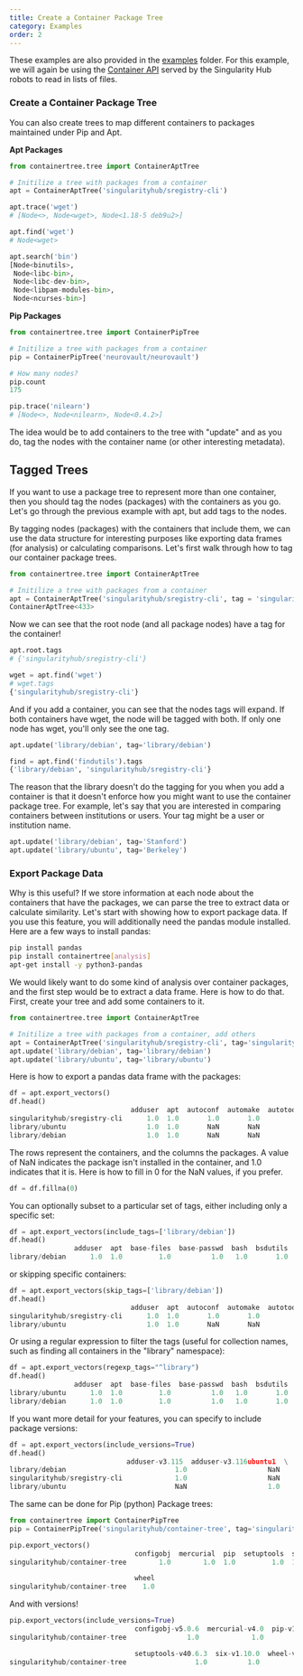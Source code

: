 ```yaml
---
title: Create a Container Package Tree
category: Examples
order: 2
---
```


These examples are also provided in the 
[examples](https://github.com/singularityhub/container-tree/tree/master/examples) folder.
For this example, we will again be using the [Container API](https://singularityhub.github.io/api/) 
served by the Singularity Hub robots to read in lists of files.

### Create a Container Package Tree

You can also create trees to map different containers to packages maintained
under Pip and Apt.

**Apt Packages**

```python
from containertree.tree import ContainerAptTree

# Initilize a tree with packages from a container
apt = ContainerAptTree('singularityhub/sregistry-cli')

apt.trace('wget')
# [Node<>, Node<wget>, Node<1.18-5 deb9u2>]

apt.find('wget')
# Node<wget>

apt.search('bin')
[Node<binutils>,
 Node<libc-bin>,
 Node<libc-dev-bin>,
 Node<libpam-modules-bin>,
 Node<ncurses-bin>]
```


**Pip Packages**

```python
from containertree.tree import ContainerPipTree

# Initilize a tree with packages from a container
pip = ContainerPipTree('neurovault/neurovault')

# How many nodes?
pip.count
175

pip.trace('nilearn')
# [Node<>, Node<nilearn>, Node<0.4.2>]
```
The idea would be to add containers to the tree with "update" and as you do,
tag the nodes with the container name (or other interesting metadata).

## Tagged Trees

If you want to use a package tree to represent more than one container, then
you should tag the nodes (packages) with the containers as you go. Let's
go through the previous example with apt, but add tags to the nodes.

By tagging nodes (packages) with the containers that include them, 
we can use the data structure for interesting purposes like exporting data 
frames (for analysis) or calculating comparisons. Let's first walk through 
how to tag our container package trees.

```python
from containertree.tree import ContainerAptTree

# Initilize a tree with packages from a container
apt = ContainerAptTree('singularityhub/sregistry-cli', tag = 'singularityhub/sregistry-cli')
ContainerAptTree<433>
```

Now we can see that the root node (and all package nodes) have a tag for the container!

```python
apt.root.tags
# {'singularityhub/sregistry-cli'}

wget = apt.find('wget')
# wget.tags
{'singularityhub/sregistry-cli'}
```

And if you add a container, you can see that the nodes tags will expand. If both
containers have wget, the node will be tagged with both. If only one node has
wget, you'll only see the one tag.

```python
apt.update('library/debian', tag='library/debian')

find = apt.find('findutils').tags
{'library/debian', 'singularityhub/sregistry-cli'}
```

The reason that the library doesn't do the tagging for you when you add a container
is that it doesn't enforce how you might want to use the container package tree.
For example, let's say that you are interested in comparing containers between
institutions or users. Your tag might be a user or institution name.

```python
apt.update('library/debian', tag='Stanford')
apt.update('library/ubuntu', tag='Berkeley')
```

### Export Package Data

Why is this useful? If we store information at each node about the containers
that have the packages, we can parse the tree to extract data or calculate
similarity. Let's start with showing how to export package data. If you
use this feature, you will additionally need the pandas module installed.
Here are a few ways to install pandas:

```bash
pip install pandas
pip install containertree[analysis]
apt-get install -y python3-pandas
```

We would likely want to do some kind of analysis over container packages, and the
first step would be to extract a data frame. Here is how to do that. First,
create your tree and add some containers to it.

```python
from containertree.tree import ContainerAptTree

# Initilize a tree with packages from a container, add others
apt = ContainerAptTree('singularityhub/sregistry-cli', tag='singularityhub/sregistry-cli')
apt.update('library/debian', tag='library/debian')
apt.update('library/ubuntu', tag='library/ubuntu')
```

Here is how to export a pandas data frame with the packages:

```python
df = apt.export_vectors()
df.head()
                              adduser  apt  autoconf  automake  autotools-dev  \
singularityhub/sregistry-cli      1.0  1.0       1.0       1.0            1.0   
library/ubuntu                    1.0  1.0       NaN       NaN            NaN   
library/debian                    1.0  1.0       NaN       NaN            NaN  
```

The rows represent the containers, and the columns the packages. A value of
NaN indicates the package isn't installed in the container, and 1.0 indicates
that it is. Here is how to fill in 0 for the NaN values, if you prefer.

```python
df = df.fillna(0)
```

You can optionally subset to a particular set of tags, either including
only a specific set:

```python
df = apt.export_vectors(include_tags=['library/debian'])
df.head()
                adduser  apt  base-files  base-passwd  bash  bsdutils  \
library/debian      1.0  1.0         1.0          1.0   1.0       1.0   
```

or skipping specific containers:


```python
df = apt.export_vectors(skip_tags=['library/debian'])
df.head()
                              adduser  apt  autoconf  automake  autotools-dev  \
singularityhub/sregistry-cli      1.0  1.0       1.0       1.0            1.0   
library/ubuntu                    1.0  1.0       NaN       NaN            NaN 
```

Or using a regular expression to filter the tags (useful for collection names,
such as finding all containers in the "library" namespace):

```python
df = apt.export_vectors(regexp_tags="^library")
df.head()
                adduser  apt  base-files  base-passwd  bash  bsdutils  bzip2  \
library/ubuntu      1.0  1.0         1.0          1.0   1.0       1.0    1.0   
library/debian      1.0  1.0         1.0          1.0   1.0       1.0    NaN 
```

If you want more detail for your features, you can specify to include package
versions:

```python
df = apt.export_vectors(include_versions=True)
df.head()
                             adduser-v3.115  adduser-v3.116ubuntu1  \
library/debian                           1.0                    NaN   
singularityhub/sregistry-cli             1.0                    NaN   
library/ubuntu                           NaN                    1.0   
```

The same can be done for Pip (python) Package trees:

```python
from containertree import ContainerPipTree
pip = ContainerPipTree('singularityhub/container-tree', tag='singularityhub/container-tree')

pip.export_vectors()
                               configobj  mercurial  pip  setuptools  six  \
singularityhub/container-tree        1.0        1.0  1.0         1.0  1.0   

                               wheel  
singularityhub/container-tree    1.0
```

And with versions!

```python
pip.export_vectors(include_versions=True)
                               configobj-v5.0.6  mercurial-v4.0  pip-v18.1  \
singularityhub/container-tree               1.0             1.0        1.0   

                               setuptools-v40.6.3  six-v1.10.0  wheel-v0.32.3  
singularityhub/container-tree                 1.0          1.0            1.0  
```

